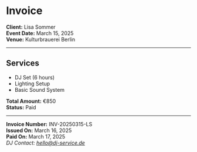 # Invoice

**Client:** Lisa Sommer  
**Event Date:** March 15, 2025  
**Venue:** Kulturbrauerei Berlin  

---

## Services
- DJ Set (6 hours)
- Lighting Setup
- Basic Sound System

**Total Amount:** €850  
**Status:** Paid  

---

**Invoice Number:** INV-20250315-LS  
**Issued On:** March 16, 2025  
**Paid On:** March 17, 2025  
*DJ Contact: hello@dj-service.de*
